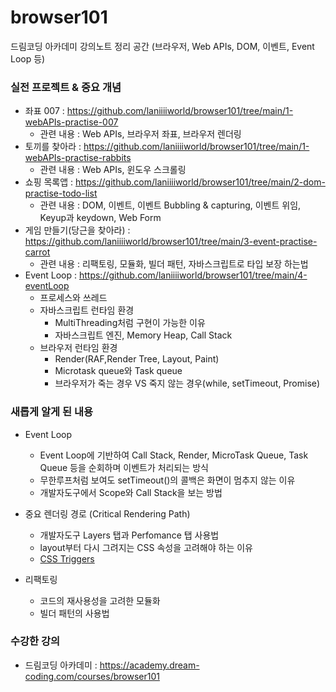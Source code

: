 # browser101

드림코딩 아카데미 강의노트 정리 공간 (브라우저, Web APIs, DOM, 이벤트, Event Loop 등)

### 실전 프로젝트 & 중요 개념

- 좌표 007 : https://github.com/laniiiiworld/browser101/tree/main/1-webAPIs-practise-007
  - 관련 내용 : Web APIs, 브라우저 좌표, 브라우저 렌더링
- 토끼를 찾아라 : https://github.com/laniiiiworld/browser101/tree/main/1-webAPIs-practise-rabbits
  - 관련 내용 : Web APIs, 윈도우 스크롤링
- 쇼핑 목록앱 : https://github.com/laniiiiworld/browser101/tree/main/2-dom-practise-todo-list
  - 관련 내용 : DOM, 이벤트, 이벤트 Bubbling & capturing, 이벤트 위임, Keyup과 keydown, Web Form
- 게임 만들기(당근을 찾아라) : https://github.com/laniiiiworld/browser101/tree/main/3-event-practise-carrot
  - 관련 내용 : 리팩토링, 모듈화, 빌더 패턴, 자바스크립트로 타입 보장 하는법
- Event Loop : https://github.com/laniiiiworld/browser101/tree/main/4-eventLoop
  - 프로세스와 쓰레드
  - 자바스크립트 런타임 환경
    - MultiThreading처럼 구현이 가능한 이유
    - 자바스크립트 엔진, Memory Heap, Call Stack
  - 브라우저 런타임 환경
    - Render(RAF,Render Tree, Layout, Paint)
    - Microtask queue와 Task queue
    - 브라우저가 죽는 경우 VS 죽지 않는 경우(while, setTimeout, Promise)

### 새롭게 알게 된 내용

- Event Loop

  - Event Loop에 기반하여 Call Stack, Render, MicroTask Queue, Task Queue 등을 순회하며 이벤트가 처리되는 방식
  - 무한루프처럼 보여도 setTimeout()의 콜백은 화면이 멈추지 않는 이유
  - 개발자도구에서 Scope와 Call Stack을 보는 방법

- 중요 렌더링 경로 (Critical Rendering Path)

  - 개발자도구 Layers 탭과 Perfomance 탭 사용법
  - layout부터 다시 그려지는 CSS 속성을 고려해야 하는 이유
  - [CSS Triggers](https://www.lmame-geek.com/css-triggers/)

- 리팩토링

  - 코드의 재사용성을 고려한 모듈화
  - 빌더 패턴의 사용법

### 수강한 강의

- 드림코딩 아카데미 : https://academy.dream-coding.com/courses/browser101
